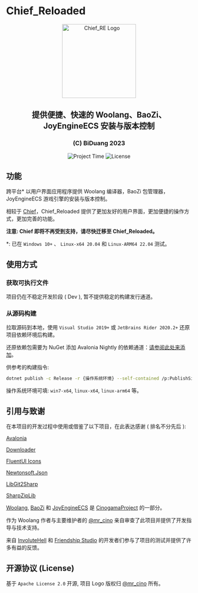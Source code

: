 # Chief_Reloaded

<div align=center>
<img alt="Chief_RE Logo" src="https://git.cinogama.net/cinogamaproject/woolang/-/raw/master/image/woolang_logo.png" width="200" />
<h2>提供便捷、快速的 Woolang、BaoZi、JoyEngineECS 安装与版本控制</h2>
<h3>(C) BiDuang 2023</h3>
<img alt="Project Time" src="https://wakatime.com/badge/user/54584642-d17f-456f-9341-29215427f16b/project/70f385fa-9d8a-43ac-aa4d-192f458700fd.svg?style=flat-square"/>
<img alt="License" src="https://img.shields.io/github/license/BiDuang/Chief_Reloaded?color=%2339c5bb&style=flat-square">
</div>

## 功能

跨平台* 以用户界面应用程序提供 Woolang 编译器，BaoZi 包管理器，JoyEngineECS 游戏引擎的安装与版本控制。

相较于 [Chief](https://github.com/BiDuang/Chief)，Chief_Reloaded 提供了更加友好的用户界面，更加便捷的操作方式，更加完善的功能。

**注意: Chief 即将不再受到支持，请尽快迁移至 Chief_Reloaded。**

*: 已在 `Windows 10+` 、 `Linux-x64 20.04` 和 `Linux-ARM64 22.04` 测试。

## 使用方式

### 获取可执行文件

项目仍在不稳定开发阶段 ( Dev ), 暂不提供稳定的构建发行通道。

### 从源码构建

拉取源码到本地，使用 `Visual Studio 2019+` 或 `JetBrains Rider 2020.2+` 还原项目依赖环境后构建。

还原依赖包需要为 NuGet 添加 Avalonia Nightly 的依赖通道：[请参阅此处来添加](https://github.com/AvaloniaUI/Avalonia/wiki/Using-nightly-build-feed)。

供参考的构建指令:

```bash
dotnet publish -c Release -r {操作系统环境} --self-contained /p:PublishSingleFile=true /p:IncludeNativeLibrariesForSelfExtract=true
```

操作系统环境可填: `win7-x64`, `linux-x64`, `linux-arm64` 等。

## 引用与致谢

在本项目的开发过程中使用或借鉴了以下项目，在此表达感谢 ( 排名不分先后 ):

[Avalonia](https://github.com/AvaloniaUI/Avalonia)

[Downloader](https://github.com/bezzad/Downloader)

[FluentUI Icons](https://github.com/microsoft/fluentui-system-icons)

[Newtonsoft.Json](https://www.newtonsoft.com/json)

[LibGit2Sharp](https://github.com/libgit2/libgit2sharp)

[SharpZipLib](https://github.com/icsharpcode/SharpZipLib)

[Woolang](https://git.cinogama.net/cinogamaproject/woolang),
[BaoZi](https://git.cinogama.net/cinogamaproject/woolangpackages/baozi)
和 [JoyEngineECS](https://git.cinogama.net/cinogamaproject/joyengineecs/joyengineecs)
是 [CinogamaProject](https://git.cinogama.net/cinogamaproject) 的一部分。

作为 Woolang 作者与主要维护者的 [@mr_cino](https://github.com/mrcino) 亲自审查了此项目并提供了开发指导与技术支持。

来自 [InvoluteHell](https://github.com/InvoluteHell) 和 [Friendship Studio](https://github.com/Friendship-Studio)
的开发者们参与了项目的测试并提供了许多有益的反馈。

## 开源协议 (License)

基于 `Apache License 2.0` 开源, 项目 Logo 版权归 [@mr_cino](https://github.com/mrcino) 所有。
